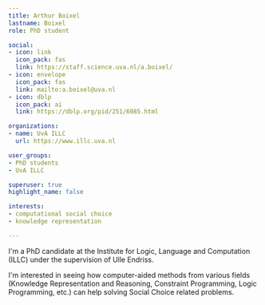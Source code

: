 ```yaml
---
title: Arthur Boixel
lastname: Boixel
role: PhD student

social:
- icon: link
  icon_pack: fas
  link: https://staff.science.uva.nl/a.boixel/
- icon: envelope
  icon_pack: fas
  link: mailto:a.boixel@uva.nl
- icon: dblp
  icon_pack: ai
  link: https://dblp.org/pid/251/6085.html

organizations:
- name: UvA ILLC
  url: https://www.illc.uva.nl

user_groups:
- PhD students
- UvA ILLC

superuser: true
highlight_name: false

interests:
- computational social choice
- knowledge representation

---
```


I'm a PhD candidate at the Institute for Logic, Language and Computation (ILLC) under the supervision of Ulle Endriss.

I'm interested in seeing how computer-aided methods from various fields (Knowledge Representation and Reasoning, Constraint Programming, Logic Programming, etc.) can help solving Social Choice related problems. 
